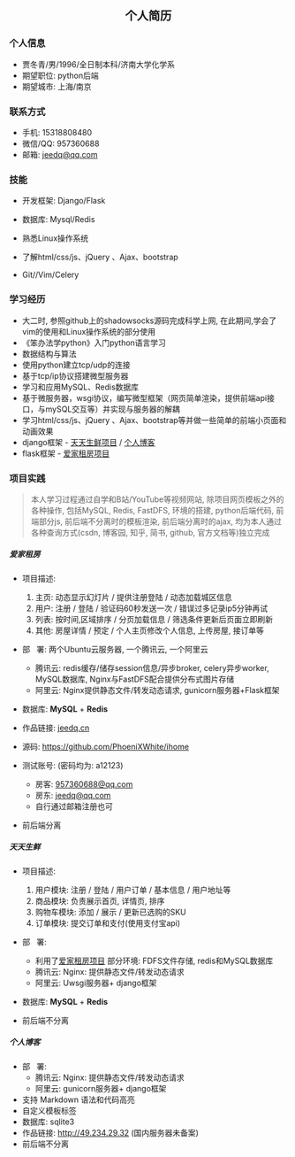 <center><h2>个人简历</h2></center>  

### 个人信息  
* 贾冬青/男/1996/全日制本科/济南大学化学系  
* 期望职位: python后端  
* 期望城市: 上海/南京  

### 联系方式  
* 手机: 15318808480  
* 微信/QQ: 957360688  
* 邮箱: jeedq@qq.com  

### 技能  
- 开发框架: Django/Flask

- 数据库: Mysql/Redis  

- 熟悉Linux操作系统  

- 了解html/css/js、jQuery 、Ajax、bootstrap

- Git//Vim/Celery

### 学习经历  

- 大二时, 参照github上的shadowsocks源码完成科学上网, 在此期间,学会了vim的使用和Linux操作系统的部分使用
- 《笨办法学python》入门python语言学习
- 数据结构与算法
- 使用python建立tcp/udp的连接
- 基于tcp/ip协议搭建微型服务器
- 学习和应用MySQL、Redis数据库
- 基于微服务器，wsgi协议，编写微型框架（网页简单渲染，提供前端api接口，与mySQL交互等）并实现与服务器的解耦
- 学习html/css/js、jQuery 、Ajax、bootstrap等并做一些简单的前端小页面和动画效果
- django框架 - [天天生鲜项目](#天天生鲜) / [个人博客](#个人博客)
- flask框架 - [爱家租房项目](#爱家租房)  

### 项目实践  

> 本人学习过程通过自学和B站/YouTube等视频网站, 除项目网页模板之外的各种操作, 包括MySQL, Redis, FastDFS, 环境的搭建, python后端代码, 前端部分js, 前后端不分离时的模板渲染, 前后端分离时的ajax, 均为本人通过各种查询方式(csdn, 博客园, 知乎, 简书, github, 官方文档等)独立完成

##### 爱家租房

- 项目描述:
  1. 主页: 动态显示幻灯片 / 提供注册登陆 / 动态加载城区信息
  2. 用户: 注册 / 登陆 / 验证码60秒发送一次 / 错误过多记录ip5分钟再试
  3. 列表: 按时间,区域排序 / 分页加载信息 / 筛选条件更新后页面立即刷新
  4. 其他: 房屋详情 / 预定 / 个人主页修改个人信息, 上传房屋, 接订单等 

- 部 &nbsp; 署: 两个Ubuntu云服务器, 一个腾讯云, 一个阿里云
  - 腾讯云: redis缓存/储存session信息/异步broker, celery异步worker, MySQL数据库, Nginx与FastDFS配合提供分布式图片存储
  - 阿里云: Nginx提供静态文件/转发动态请求, gunicorn服务器+Flask框架

- 数据库: **MySQL** + **Redis**  
- 作品链接: [jeedq.cn](http://jeedq.cn)  
- 源码: https://github.com/PhoeniXWhite/ihome
- 测试账号: (密码均为: a12123)
    - 房客: 
    957360688@qq.com
    - 房东:
    jeedq@qq.com
    - 自行通过邮箱注册也可
- 前后端分离



##### 天天生鲜

- 项目描述: 
  1. 用户模块: 注册 / 登陆 / 用户订单 / 基本信息 / 用户地址等
  2. 商品模块: 负责展示首页, 详情页, 排序
  3. 购物车模块: 添加 / 展示 / 更新已选购的SKU
  4. 订单模块: 提交订单和支付(使用支付宝api)

- 部 &nbsp; 署: 
  - 利用了[爱家租房项目](#爱家租房) 部分环境: FDFS文件存储, redis和MySQL数据库
  - 腾讯云: Nginx: 提供静态文件/转发动态请求
  - 阿里云: Uwsgi服务器+ django框架

- 数据库: **MySQL** + **Redis**  
- 前后端不分离



##### 个人博客

- 部 &nbsp; 署: 
  - 腾讯云: Nginx: 提供静态文件/转发动态请求
  - 阿里云: gunicorn服务器+ django框架
- 支持 Markdown 语法和代码高亮  
- 自定义模板标签  
- 数据库: sqlite3
- 作品链接: http://49.234.29.32 (国内服务器未备案)
- 前后端不分离

